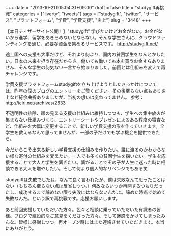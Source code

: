 +++
date = "2013-10-21T05:04:31+09:00"
draft = false
title = "studygift再挑戦"
categories = ["liverty", "tweets"]
tags = ["studygift", "twitter", "サービス", "プラットフォーム", "学費", "学費支援", "炎上"]
slug = "3448"
+++

【本日ティザーサイト公開！】"studygift" 学びたいけどお金がない。お金がないから進学、留学をあきらめないとならない。そんな学生さんに、クラウドファンディングを通じ、必要な資金を集めるサービスです。 http://studygift.net/

途上国への支援も大事だけど、それより何より、国内の貧困学生をなんとかしたい。日本の未来を担う存在だからさ。働いても働いても本を買うお金すらありません、そんな学生の何気ない一言から始まりました。前回とは仕組みを変えて再チャレンジです。

学費支援プラットフォームstudygiftを立ち上げようとしたきっかけについては、昨年の僕のブログのエントリーをご覧ください。その後至らない点もあり炎上など紆余曲折ありましたが、当初の想いは変わってません。 
参考： http://ieiri.net/archives/2633

不透明性の排除、顔の見える支援の仕組みは維持しつつも、学生への集中放火が集まらない仕組みづくり、エントリーシートやプレゼンによるある程度の審査など、仕組みを大幅に変更することで、新しい学費支援の形を作っていきます。全学生を救えるなんて思ってませんが、一部の子だけでも学ぶ機会を提供できたら。

今だからこそ出来る新しい学費支援の仕組みを作りたい。誰に渡るのかわからない様な寄付の仕組みを変えたい。一人でも多くの貧困学生を掬いたい。学生を応援することで大人と学生を繋ぎたい。繋がることでその子が人生に迷った時に相談できる大人を増やしたい。そして何より個人的なリベンジでもある笑

studygiftは失敗でしたね、なんて良く言われたが、僕は失敗なんて思ったことはない（もちろん至らない点は反省しつつ。）何故ならいつか再開するつもりだったし、成功するまで諦めない限り失敗にはならないんだよ。諦めた時点で始めて失敗なんだ。という訳で再挑戦です。応援お願いします。

あと前回支援していただいた方々。色々と相談に乗っていただいた有識者の皆様。ブログで建設的なご意見をくださった方々。そして迷惑をかけてしまったみんな。皆様に感謝しつつ。再オープン時にはまた連絡させていただきます。本当にありがとう。
